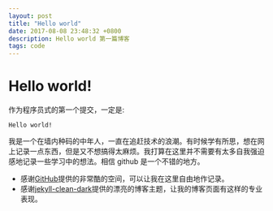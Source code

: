 ```yaml
---
layout: post
title: "Hello world"
date: 2017-08-08 23:48:32 +0800
description: Hello world 第一篇博客
tags: code
---
```


# Hello world!

作为程序员式的第一个提交，一定是:

    Hello world!

我是一个在墙内种码的中年人，一直在追赶技术的浪潮。有时候学有所思，想在网
上记录一点东西，但是又不想搞得太麻烦。我打算在这里并不需要有太多自我强迫
感地记录一些学习中的想法。相信 github 是一个不错的地方。

 - 感谢[GitHub](https://github.com)提供的非常酷的空间，可以让我在这里自由地作记录。
 - 感谢[jekyll-clean-dark](https://github.com/streetturtle/jekyll-clean-dark)提供的漂亮的博客主题，让我的博客页面有这样的专业表现。
